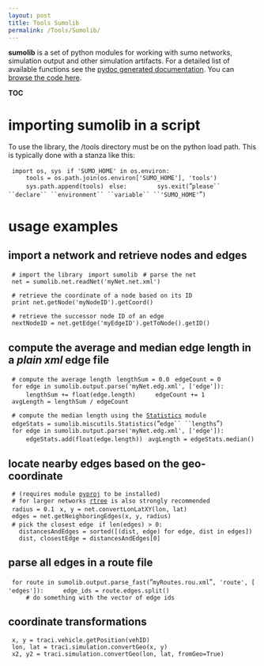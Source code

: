 ```yaml
---
layout: post
title: Tools Sumolib
permalink: /Tools/Sumolib/
---
```


**sumolib** is a set of python modules for working with sumo networks, simulation output and other simulation artifacts. For a detailed list of available functions see the [pydoc generated documentation](http://sumo.dlr.de/daily/pydoc/sumolib.html). You can [browse the code here](https://github.com/DLR-TS/sumo/tree/master/tools/sumolib).

__TOC__

importing **sumolib** in a script
=================================

To use the library, the /tools directory must be on the python load path. This is typically done with a stanza like this:

` import os, sys`
` if 'SUMO_HOME' in os.environ:`
`     tools = os.path.join(os.environ['SUMO_HOME'], 'tools')`
`     sys.path.append(tools)`
` else:   `
`     sys.exit(`“`please`` ``declare`` ``environment`` ``variable`` ``'SUMO_HOME'`”`)`

usage examples
==============

import a network and retrieve nodes and edges
---------------------------------------------

` # import the library`
` import sumolib`
` # parse the net`
` net = sumolib.net.readNet('myNet.net.xml')`

` # retrieve the coordinate of a node based on its ID`
` print net.getNode('myNodeID').getCoord()`

` # retrieve the successor node ID of an edge`
` nextNodeID = net.getEdge('myEdgeID').getToNode().getID()`

compute the average and median edge length in a *plain xml* edge file
---------------------------------------------------------------------

` # compute the average length`
` lengthSum = 0.0`
` edgeCount = 0`
` for edge in sumolib.output.parse('myNet.edg.xml', ['edge']):`
`     lengthSum += float(edge.length)`
`     edgeCount += 1`
` avgLength = lengthSum / edgeCount`

` # compute the median length using the `[`Statistics`](http://sumo-sim.org/daily/pydoc/sumolib.miscutils.html#Statistics)` module`
` edgeStats = sumolib.miscutils.Statistics(`“`edge`` ``lengths`”`)`
` for edge in sumolib.output.parse('myNet.edg.xml', ['edge']):`
`     edgeStats.add(float(edge.length))`
` avgLength = edgeStats.median()`

locate nearby edges based on the geo-coordinate
-----------------------------------------------

` # (requires module `[`pyproj`](https://code.google.com/p/pyproj/)` to be installed)`
` # for larger networks `[`rtree`](https://pypi.org/project/Rtree/)` is also strongly recommended`
` radius = 0.1`
` x, y = net.convertLonLatXY(lon, lat)`
` edges = net.getNeighboringEdges(x, y, radius)`
` # pick the closest edge`
` if len(edges) > 0:`
`   distancesAndEdges = sorted([(dist, edge) for edge, dist in edges])`
`   dist, closestEdge = distancesAndEdges[0]`

parse all edges in a route file
-------------------------------

` for route in sumolib.output.parse_fast(`“`myRoutes.rou.xml`”`, 'route', ['edges']):`
`     edge_ids = route.edges.split()`
`     # do something with the vector of edge ids`

coordinate transformations
--------------------------

` x, y = traci.vehicle.getPosition(vehID)`
` lon, lat = traci.simulation.convertGeo(x, y)`
` x2, y2 = traci.simulation.convertGeo(lon, lat, fromGeo=True)`